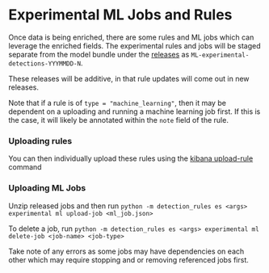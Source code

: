 # Experimental ML Jobs and Rules

Once data is being enriched, there are some rules and ML jobs which can leverage the enriched fields. 
The experimental rules and jobs will be staged separate from the model bundle under the [releases](https://github.com/elastic/detection-rules/releases) 
as `ML-experimental-detections-YYYMMDD-N`. 

These releases will be additive, in that rule updates will come out in new releases.

Note that if a rule is of `type = "machine_learning"`, then it may be dependent on a uploading and running a machine
learning job first. If this is the case, it will likely be annotated within the `note` field of the rule.

### Uploading rules

You can then individually upload these rules using the [kibana upload-rule](../CLI.md#uploading-rules-to-kibana) command

### Uploading ML Jobs

Unzip released jobs and then run `python -m detection_rules es <args> experimental ml upload-job <ml_job.json>`

To delete a job, run `python -m detection_rules es <args> experimental ml delete-job <job-name> <job-type>`

Take note of any errors as some jobs may have dependencies on each other which may require stopping and or removing
referenced jobs first.

